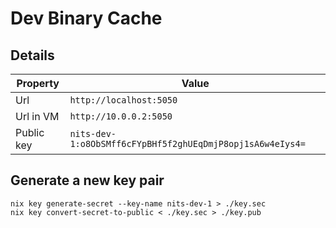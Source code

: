 # Dev Binary Cache

## Details

| Property   | Value                                                     |
| ---------- | --------------------------------------------------------- |
| Url        | `http://localhost:5050`                                   |
| Url in VM  | `http://10.0.0.2:5050`                                    |
| Public key | `nits-dev-1:o8ObSMff6cFYpBHf5f2ghUEqDmjP8opj1sA6w4eIys4=` |

## Generate a new key pair

```shell
nix key generate-secret --key-name nits-dev-1 > ./key.sec
nix key convert-secret-to-public < ./key.sec > ./key.pub
```
